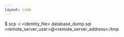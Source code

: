 ```yaml
---
layout: code
---
```


$ scp  -i &#60;identity_file&#62; database_dump.sql &#60;remote_server_user&#62;@&#60;remote_server_address&#62;:/tmp
